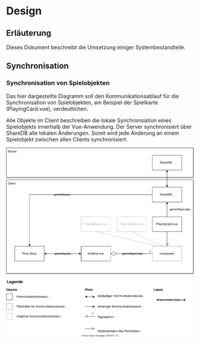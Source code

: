# Design

## Erläuterung
Dieses Dokument beschreibt die Umsetzung einiger Systembestandteile.

## Synchronisation
<!-- TODO: Erläuterung wie Synchronisation grob systemweit funktioniert (Server, Client) -->

### Synchronisation von Spielobjekten
<!-- TODO: Einleitende Worte -->

Das hier dargestellte Diagramm soll den Kommunikationsablauf für die Synchronisation von Spielobjekten, am Beispiel der Spielkarte (PlayingCard.vue), verdeutlichen.

Alle Objekte im Client beschreiben die lokale Synchronsiation eines Spielobjekts innerhalb der Vue-Anwendung. Der Server synchronisiert über ShareDB alle lokalen Änderungen. Somit wird jede Änderung an einem Spielobjekt zwischen allen Clients synchronisiert.

![Kommunikationsdiagramm](./assets/diagrams/kommunikationsdiagramm.drawio.svg)
